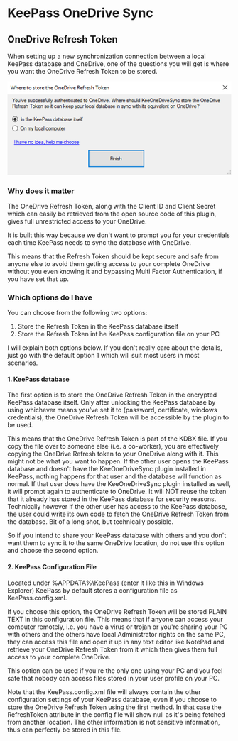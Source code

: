 # KeePass OneDrive Sync

## OneDrive Refresh Token

When setting up a new synchronization connection between a local KeePass database and OneDrive, one of the questions you will get is where you want the OneDrive Refresh Token to be stored.

![](./Screenshots/WhereToStoreOneDriveToken.png)

### Why does it matter

The OneDrive Refresh Token, along with the Client ID and Client Secret which can easily be retrieved from the open source code of this plugin, gives full unrestricted access to your OneDrive.

It is built this way because we don't want to prompt you for your credentials each time KeePass needs to sync the database with OneDrive.

This means that the Refresh Token should be kept secure and safe from anyone else to avoid them getting access to your complete OneDrive without you even knowing it and bypassing Multi Factor Authentication, if you have set that up.

### Which options do I have

You can choose from the following two options:

1. Store the Refresh Token in the KeePass database itself
2. Store the Refresh Token int he KeePass configuration file on your PC

I will explain both options below. If you don't really care about the details, just go with the default option 1 which will suit most users in most scenarios.

#### 1. KeePass database

The first option is to store the OneDrive Refresh Token in the encrypted KeePass database itself. Only after unlocking the KeePass database by using whichever means you've set it to (password, certificate, windows credentials), the OneDrive Refresh Token will be accessible by the plugin to be used.

This means that the OneDrive Refresh Token is part of the KDBX file. If you copy the file over to someone else (i.e. a co-worker), you are effectively copying the OneDrive Refresh token to your OneDrive along with it. This might not be what you want to happen. If the other user opens the KeePass database and doesn't have the KeeOneDriveSync plugin installed in KeePass, nothing happens for that user and the database will function as normal. If that user does have the KeeOneDriveSync plugin installed as well, it will prompt again to authenticate to OneDrive. It will NOT reuse the token that it already has stored in the KeePass database for security reasons. Technically however if the other user has access to the KeePass database, the user could write its own code to fetch the OneDrive Refresh Token from the database. Bit of a long shot, but technically possible.

So if you intend to share your KeePass database with others and you don't want them to sync it to the same OneDrive location, do not use this option and choose the second option.

#### 2. KeePass Configuration File

Located under %APPDATA%\KeePass (enter it like this in Windows Explorer) KeePass by default stores a configuration file as KeePass.config.xml.

If you choose this option, the OneDrive Refresh Token will be stored PLAIN TEXT in this configuration file. This means that if anyone can access your computer remotely, i.e. you have a virus or trojan or you're sharing your PC with others and the others have local Administrator rights on the same PC, they can access this file and open it up in any text editor like NotePad and retrieve your OneDrive Refresh Token from it which then gives them full access to your complete OneDrive.

This option can be used if you're the only one using your PC and you feel safe that nobody can access files stored in your user profile on your PC.

Note that the KeePass.config.xml file will always contain the other configuration settings of your KeePass database, even if you choose to store the OneDrive Refresh Token using the first method. In that case the RefreshToken attribute in the config file will show null as it's being fetched from another location. The other information is not sensitive information, thus can perfectly be stored in this file.